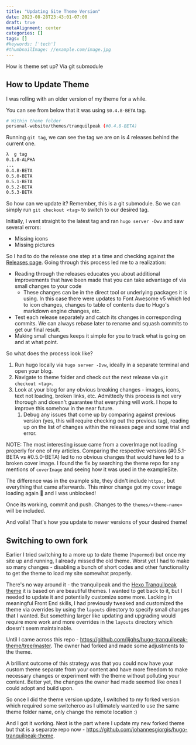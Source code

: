 ```yaml
---
title: "Updating Site Theme Version"
date: 2023-08-28T23:43:01-07:00
draft: true
metaAlignment: center
categories: []
tags: []
#keywords: ['tech']
#thumbnailImage: //example.com/image.jpg
---
```


<!--more-->

How is theme set up? Via git submodule

## How to Update Theme

I was rolling with an older version of my theme for a while.

You can see from below that it was using `$0.4.8-BETA` tag.

```sh
# Within theme folder
personal-website/themes/tranquilpeak (#0.4.8-BETA)
```

Running `git tag`, we can see the tag we are on is 4 releases behind the current one.

```sh
λ  g tag           
0.1.0-ALPHA
...
0.4.8-BETA
0.5.0-BETA
0.5.1-BETA
0.5.2-BETA
0.5.3-BETA
```

So how can we update it? Remember, this is a git submodule. So we can simply run `git checkout <tag>` to switch to our desired tag.

Initially, I went straight to the latest tag and ran `hugo server -Dwv` and saw several errors:

- Missing icons
- Missing pictures

So I had to do the release one step at a time and checking against the [Releases page](https://github.com/kakawait/hugo-tranquilpeak-theme/releases). Going through this process led me to a realization:

- Reading through the releases educates you about additional improvements that have been made that you can take advantage of via small changes to your code
    - These changes can be in the direct tool or underlying packages it is using. In this case there were updates to Font Awesome v5 which led to icon changes, changes to table of contents due to Hugo's markdown engine changes, etc.
- Test each release separately and catch its changes in corresponding commits. We can always rebase later to rename and squash commits to get our final result.
- Making small changes keeps it simple for you to track what is going on and at what point.

So what does the process look like?

1. Run hugo locally via `hugo server -Dvw`, ideally in a separate terminal and open your blog.
1. Navigate to theme folder and check out the next release via `git checkout <tag>`.
1. Look at your blog for any obvious breaking changes - images, icons, text not loading, broken links, etc. Admittedly this process is not very thorough and doesn't guarantee that everything will work. I hope to improve this somehow in the near future.
    1. Debug any issues that come up by comparing against previous version (yes, this will require checking out the previous tag), reading up on the list of changes within the releases page and some trial and error.

NOTE: The most interesting issue came from a coverImage not loading properly for one of my articles. Comparing the respective versions (#0.5.1-BETA vs #0.5.0-BETA) led to no obvious changes that would have led to a broken cover image. I found the fix by searching the theme repo for any mentions of `coverImage` and seeing how it was used in the exampleSite.

The difference was in the example site, they didn't include `https:`, but everything that came afterwards. This minor change got my cover image loading again 🎉 and I was unblocked!

Once its working, commit and push. Changes to the `themes/<theme-name>` will be included.

And voila! That's how you update to newer versions of your desired theme!

## Switching to own fork

Earlier I tried switching to a more up to date theme (`Papermod`) but once my site up and running, I already missed the old theme. Worst yet I had to make so many changes - disabling a bunch of short codes and other functionality to get the theme to load my site somewhat properly.

There's no way around it - the tranquilpeak and the [Hexo Tranquilpeak theme](https://github.com/LouisBarranqueiro/hexo-theme-tranquilpeak) it is based on are beautiful themes. I wanted to get back to it, but I needed to update it and potentially customize some more. Lacking in meaningful Front End skills, I had previously tweaked and customized the theme via overrides by using the `layouts` directory to specify small changes that I wanted. But something larger like updating and upgrading would require more work and more overrides in the `layouts` directory which doesn't seem maintainable.

Until I came across this repo - https://github.com/lijqhs/hugo-tranquilpeak-theme/tree/master. The owner had forked and made some adjustments to the theme.

A brilliant outcome of this strategy was that you could now have your custom theme separate from your content and have more freedom to make necessary changes or experiment with the theme without polluting your content. Better yet, the changes the owner had made seemed like ones I could adopt and build upon.

So once I did the theme version update, I switched to my forked version which required some switcheroo as I ultimately wanted to use the same theme folder name, only change the remote location :)

And I got it working. Next is the part where I update my new forked theme but that is a separate repo now - https://github.com/johannesgiorgis/hugo-tranquilpeak-theme.
